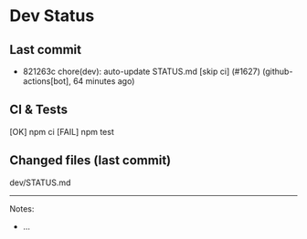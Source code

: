 # Dev Status

## Last commit
- 821263c chore(dev): auto-update STATUS.md [skip ci] (#1627) (github-actions[bot], 64 minutes ago)
## CI & Tests
[OK] npm ci
[FAIL] npm test

## Changed files (last commit)
dev/STATUS.md

---
Notes:
- ...
